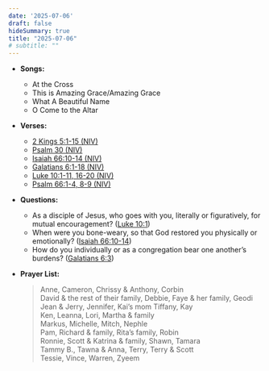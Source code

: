 ```yaml
---
date: '2025-07-06'
draft: false
hideSummary: true
title: "2025-07-06"
# subtitle: ""
---
```


- **Songs:**
  - At the Cross
  - This is Amazing Grace/Amazing Grace
  - What A Beautiful Name
  - O Come to the Altar

- **Verses:**
  - [2 Kings 5:1-15 (NIV)](https://www.biblegateway.com/passage/?search=2+Kings+5%3A1-15&version=NIV)
  - [Psalm 30 (NIV)](https://www.biblegateway.com/passage/?search=Psalm+30&version=NIV)
  - [Isaiah 66:10-14 (NIV)](https://www.biblegateway.com/passage/?search=Isaiah+66%3A10-14&version=NIV)
  - [Galatians 6:1-18 (NIV)](https://www.biblegateway.com/passage/?search=Galatians+6%3A1-18&version=NIV)
  - [Luke 10:1-11, 16-20 (NIV)](https://www.biblegateway.com/passage/?search=Luke+10%3A1-11%2C16-20&version=NIV)
  - [Psalm 66:1-4, 8-9 (NIV)](https://www.biblegateway.com/passage/?search=Psalm+66%3A1-4%2C8-9&version=NIV)

- **Questions:**
  - As a disciple of Jesus, who goes with you, literally or figuratively, for mutual encouragement? ([Luke 10:1](https://www.biblegateway.com/passage/?search=Luke+10%3A1&version=NIV))
  - When were you bone-weary, so that God restored you physically or emotionally? ([Isaiah 66:10-14](https://www.biblegateway.com/passage/?search=Isaiah+66%3A10-14&version=NIV))
  - How do you individually or as a congregation bear one another’s burdens? ([Galatians 6:3](https://www.biblegateway.com/passage/?search=Galatians+6%3A3&version=NIV))

- **Prayer List:**
  > Anne, Cameron, Chrissy & Anthony, Corbin  
  > David & the rest of their family, Debbie, Faye & her family, Geodi  
  > Jean & Jerry, Jennifer, Kai’s mom Tiffany, Kay  
  > Ken, Leanna, Lori, Martha & family  
  > Markus, Michelle, Mitch, Nephle  
  > Pam, Richard & family, Rita’s family, Robin  
  > Ronnie, Scott & Katrina & family, Shawn, Tamara  
  > Tammy B., Tawna & Anna, Terry, Terry & Scott  
  > Tessie, Vince, Warren, Zyeem
